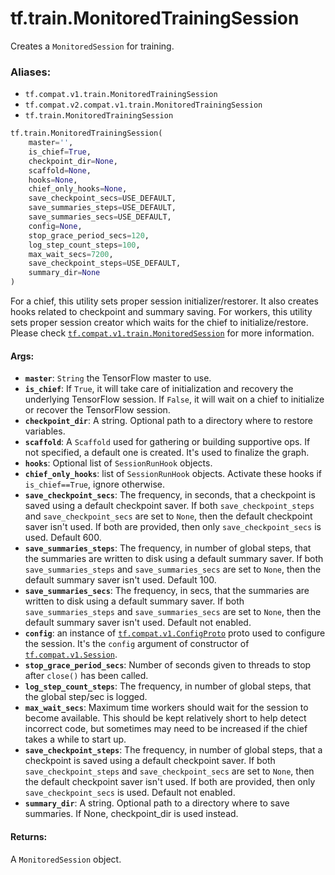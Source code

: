 <div itemscope itemtype="http://developers.google.com/ReferenceObject">
<meta itemprop="name" content="tf.train.MonitoredTrainingSession" />
<meta itemprop="path" content="Stable" />
</div>

# tf.train.MonitoredTrainingSession

Creates a `MonitoredSession` for training.

### Aliases:

* `tf.compat.v1.train.MonitoredTrainingSession`
* `tf.compat.v2.compat.v1.train.MonitoredTrainingSession`
* `tf.train.MonitoredTrainingSession`

``` python
tf.train.MonitoredTrainingSession(
    master='',
    is_chief=True,
    checkpoint_dir=None,
    scaffold=None,
    hooks=None,
    chief_only_hooks=None,
    save_checkpoint_secs=USE_DEFAULT,
    save_summaries_steps=USE_DEFAULT,
    save_summaries_secs=USE_DEFAULT,
    config=None,
    stop_grace_period_secs=120,
    log_step_count_steps=100,
    max_wait_secs=7200,
    save_checkpoint_steps=USE_DEFAULT,
    summary_dir=None
)
```

<!-- Placeholder for "Used in" -->

For a chief, this utility sets proper session initializer/restorer. It also
creates hooks related to checkpoint and summary saving. For workers, this
utility sets proper session creator which waits for the chief to
initialize/restore. Please check <a href="../../tf/train/MonitoredSession.md"><code>tf.compat.v1.train.MonitoredSession</code></a> for
more
information.


#### Args:


* <b>`master`</b>: `String` the TensorFlow master to use.
* <b>`is_chief`</b>: If `True`, it will take care of initialization and recovery the
  underlying TensorFlow session. If `False`, it will wait on a chief to
  initialize or recover the TensorFlow session.
* <b>`checkpoint_dir`</b>: A string.  Optional path to a directory where to restore
  variables.
* <b>`scaffold`</b>: A `Scaffold` used for gathering or building supportive ops. If not
  specified, a default one is created. It's used to finalize the graph.
* <b>`hooks`</b>: Optional list of `SessionRunHook` objects.
* <b>`chief_only_hooks`</b>: list of `SessionRunHook` objects. Activate these hooks if
  `is_chief==True`, ignore otherwise.
* <b>`save_checkpoint_secs`</b>: The frequency, in seconds, that a checkpoint is saved
  using a default checkpoint saver. If both `save_checkpoint_steps` and
  `save_checkpoint_secs` are set to `None`, then the default checkpoint
  saver isn't used. If both are provided, then only `save_checkpoint_secs`
  is used. Default 600.
* <b>`save_summaries_steps`</b>: The frequency, in number of global steps, that the
  summaries are written to disk using a default summary saver. If both
  `save_summaries_steps` and `save_summaries_secs` are set to `None`, then
  the default summary saver isn't used. Default 100.
* <b>`save_summaries_secs`</b>: The frequency, in secs, that the summaries are written
  to disk using a default summary saver.  If both `save_summaries_steps` and
  `save_summaries_secs` are set to `None`, then the default summary saver
  isn't used. Default not enabled.
* <b>`config`</b>: an instance of <a href="../../tf/ConfigProto.md"><code>tf.compat.v1.ConfigProto</code></a> proto used to configure
  the session. It's the `config` argument of constructor of
  <a href="../../tf/Session.md"><code>tf.compat.v1.Session</code></a>.
* <b>`stop_grace_period_secs`</b>: Number of seconds given to threads to stop after
  `close()` has been called.
* <b>`log_step_count_steps`</b>: The frequency, in number of global steps, that the
  global step/sec is logged.
* <b>`max_wait_secs`</b>: Maximum time workers should wait for the session to become
  available. This should be kept relatively short to help detect incorrect
  code, but sometimes may need to be increased if the chief takes a while to
  start up.
* <b>`save_checkpoint_steps`</b>: The frequency, in number of global steps, that a
  checkpoint is saved using a default checkpoint saver. If both
  `save_checkpoint_steps` and `save_checkpoint_secs` are set to `None`, then
  the default checkpoint saver isn't used. If both are provided, then only
  `save_checkpoint_secs` is used. Default not enabled.
* <b>`summary_dir`</b>: A string.  Optional path to a directory where to save
  summaries. If None, checkpoint_dir is used instead.


#### Returns:

A `MonitoredSession` object.
